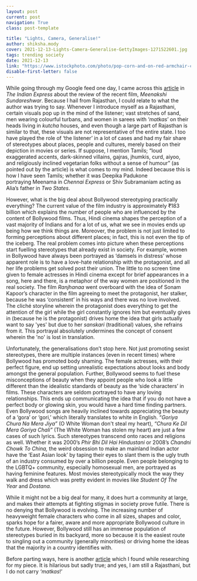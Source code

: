 ```yaml
---
layout: post
current: post
navigation: True
class: post-template

title: "Lights, Camera, Generalise!"
author: shiksha.mody
cover: 2021-12-13-Lights-Camera-Generalise-GettyImages-1271522601.jpg
tags: trending society
date: 2021-12-13
link: "https://www.istockphoto.com/photo/pop-corn-and-on-red-armchair-cinema-gm1271522601-374082254?utm_source=unsplash&utm_medium=affiliate&utm_campaign=srp_photos_top&utm_content=https%3A%2F%2Funsplash.com%2Fs%2Fphotos%2Fmovie&utm_term=movie%3A%3A%3A"
disable-first-letter: false
---
```

<p>While going through my Google feed one day, I came across this&nbsp;<a href="https://indianexpress.com/article/entertainment/bollywood/meenakshi-sundareshwar-inauthentic-stereotypical-take-on-tamil-culture-sanya-malhotra-abhimanyu-dassani-7616835/" rel="noopener noreferrer" target="_blank" >article</a>&nbsp;in <em >The Indian Express </em>about the review of the recent film,<em > Meenakshi Sundareshwar</em>. Because I hail from Rajasthan, I could relate to what the author was trying to say. Whenever I introduce myself as a Rajasthani, certain visuals pop up in the mind of the listener; vast stretches of sand, men wearing colourful turbans, and women in sarees with ‘<em >matkas</em>’ on their heads living in&nbsp;<em >kutcha</em>&nbsp;houses, and even though a large part of Rajasthan is similar to that, these visuals are not representative of the entire state. I too have played the role of ‘the listener’ in a lot of cases and had my fair share of stereotypes about places, people and cultures, merely based on their depiction in movies or series. If suppose, I mention Tamils; “loud exaggerated accents, dark-skinned villains, gajras, jhumkis, curd, aiyoo, and religiously inclined vegetarian folks without a sense of humour” (as pointed out by the article) is what comes to my mind. Indeed because this is how I have seen Tamils; whether it was Deepika Padukone portraying&nbsp;Meenama&nbsp;in&nbsp;<em >Chennai Express&nbsp;</em>or Shiv Subramaniam acting as Alia’s father in&nbsp;<em >Two States</em>.</p><p>However, what is the big deal about Bollywood stereotyping practically everything? The current value of the film industry is approximately ₹183 billion which explains the number of people who are influenced by the content of Bollywood films. Thus, Hindi cinema shapes the perception of a vast majority of Indians and for a lot of us, what we see in movies ends up being how we think things are. Moreover, the problem is not just limited to forming perceptions about different places; in fact, this is not even the tip of the iceberg. The real problem comes into picture when these perceptions start fuelling stereotypes that already exist in society. For example, women in Bollywood have always been portrayed as ‘damsels in distress’ whose apparent role is to have a love-hate relationship with the protagonist, and all her life problems get solved post their union. The little to no screen time given to female actresses in Hindi cinema except for brief appearances in a song, here and there, is a metaphor of the way women are positioned in the real society. The film&nbsp;<em >Ranjhanaa</em>&nbsp;went overboard with the idea of Sonam Kapoor’s character in the film agreeing to meet the protagonist, her stalker, because he was ‘consistent’ in his ways and there was no love involved. The cliché storyline wherein the protagonist does everything to get the attention of the girl while the girl constantly ignores him but eventually gives in (because he is the protagonist) drives home the idea that girls actually want to say 'yes' but due to her <em >sanskari </em>(traditional) values, she refrains from it. This portrayal absolutely undermines the concept of consent wherein the 'no' is lost in translation. </p><p>Unfortunately, the generalisations don’t stop here. Not just promoting sexist stereotypes, there are multiple instances (even in recent times) where Bollywood has promoted body shaming. The female actresses, with their perfect figure, end up setting unrealistic expectations about looks and body amongst the general population. Further, Bollywood seems to fuel these misconceptions of beauty when they appoint people who look a little different than the idealistic standards of beauty as the ‘side characters’ in films. These characters are seldom portrayed to have any loving relationships. This ends up communicating the idea that if you do not have a perfect body or glowing skin, you would have a hard time finding partners. Even Bollywood songs are heavily inclined towards appreciating the beauty of a ‘gora’ or ‘gori,’ which literally translates to white in English. “<em >Goriya Chura Na Mera Jiya” </em>(O White Woman<em > </em>don't steal my heart), <em >“Chura Ke Dil Mera Goriya Chali” </em>(The White Woman has stolen my heart) are just a few cases of such lyrics<em >. </em>Such stereotypes transcend onto races and religions as well. Whether it was 2000’s&nbsp;<em >Phir Bhi Dil Hai Hindustani</em>&nbsp;or 2008’s&nbsp;<em >Chandni Chowk To China,&nbsp;</em>the weird obsession to make an mainland Indian actor have the ‘East Asian look’ by taping their eyes to slant them is the ugly truth of an industry consumed by over a billion people. Even people belonging to the LGBTQ+ community, especially homosexual men, are portrayed as having feminine features. Most movies stereotypically mock the way they walk and dress which was pretty evident in movies like&nbsp;<em >Student Of The Year&nbsp;</em>and&nbsp;<em >Dostana.&nbsp;</em></p><p>While it might not be a big deal for many, it does hurt a community at large, and makes their attempts at fighting stigmas in society prove futile. There is no denying that Bollywood is evolving. The increasing number of heavyweight female characters who come in all sizes, shapes and color, sparks hope for a fairer, aware and more appropriate Bollywood culture in the future. However, Bollywood still has an immense population of stereotypes buried in its backyard, more so because it is the easiest route to singling out a community (generally minorities) or driving home the ideas that the majority in a country identifies with.&nbsp;</p><p>Before parting ways, here is another&nbsp;<a href="https://indianexpress.com/article/trending/trending-in-india/tweeple-are-calling-out-stereotypes-in-movies-and-its-a-must-read-5528242/" rel="noopener noreferrer" target="_blank" >article</a> which I found while researching for my piece. It is hilarious but sadly true; and yes, I am still a Rajasthani, but I do not carry&nbsp;<em >‘matkas</em>!’</p>